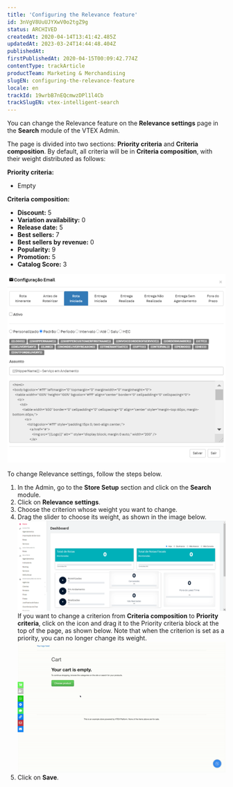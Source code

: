 ```yaml
---
title: 'Configuring the Relevance feature'
id: 3nVgV8UuUJYXwV0o2tgZ9g
status: ARCHIVED
createdAt: 2020-04-14T13:41:42.485Z
updatedAt: 2023-03-24T14:44:48.404Z
publishedAt: 
firstPublishedAt: 2020-04-15T00:09:42.774Z
contentType: trackArticle
productTeam: Marketing & Merchandising
slugEN: configuring-the-relevance-feature
locale: en
trackId: 19wrbB7nEQcmwzDPl1l4Cb
trackSlugEN: vtex-intelligent-search
---
```


You can change the Relevance feature on the __Relevance settings__ page in the __Search__ module of the VTEX Admin.

The page is divided into two sections: __Priority criteria__ and __Criteria composition__. By default, all criteria will be in __Criteria composition__, with their weight distributed as follows:

<b>Priority criteria:</b>
<ul>
  <li>Empty</li>
</ul>
<b>Criteria composition:</b>
<ul>
  <li><b>Discount:</b> 5</li>
  <li><b>Variation availability:</b> 0</li>
  <li><b>Release date:</b> 5</li>
  <li><b>Best sellers:</b> 7</li>
  <li><b>Best sellers by revenue:</b> 0</li>
  <li><b>Popularity:</b> 9</li>
  <li><b>Promotion:</b> 5</li>
  <li><b>Catalog Score:</b> 3</li>
</ul>

![default priority criteria EN](https://raw.githubusercontent.com/vtexdocs/help-center-content/refs/heads/main/_1.png)

To change Relevance settings, follow the steps below.

1. In the Admin, go to the __Store Setup__ section and click on the __Search__ module.
2. Click on __Relevance settings__.
3. Choose the criterion whose weight you want to change.
4. Drag the slider to choose its weight, as shown in the image below.
  ![composicao-criterios-en](https://raw.githubusercontent.com/vtexdocs/help-center-content/refs/heads/main/_2.gif)
  If you want to change a criterion from __Criteria composition__ to __Priority criteria__, click on the <i class="fas fa-bars"></i> icon and drag it to the Priority criteria block at the top of the page, as shown below. Note that when the criterion is set as a priority, you can no longer change its weight.
  ![priority-criteria-en](https://raw.githubusercontent.com/vtexdocs/help-center-content/refs/heads/main/_3.gif)
5. Click on __Save__.

